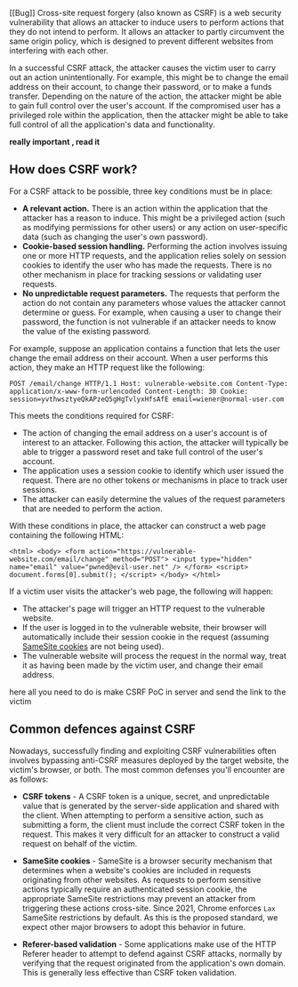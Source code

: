 [[Bug]]
Cross-site request forgery (also known as CSRF) is a web security vulnerability that allows an attacker to induce users to perform actions that they do not intend to perform. It allows an attacker to partly circumvent the same origin policy, which is designed to prevent different websites from interfering with each other.

In a successful CSRF attack, the attacker causes the victim user to carry out an action unintentionally. For example, this might be to change the email address on their account, to change their password, or to make a funds transfer. Depending on the nature of the action, the attacker might be able to gain full control over the user's account. If the compromised user has a privileged role within the application, then the attacker might be able to take full control of all the application's data and functionality.

**really important , read it**
## How does CSRF work?

For a CSRF attack to be possible, three key conditions must be in place:

- **A relevant action.** There is an action within the application that the attacker has a reason to induce. This might be a privileged action (such as modifying permissions for other users) or any action on user-specific data (such as changing the user's own password).
- **Cookie-based session handling.** Performing the action involves issuing one or more HTTP requests, and the application relies solely on session cookies to identify the user who has made the requests. There is no other mechanism in place for tracking sessions or validating user requests.
- **No unpredictable request parameters.** The requests that perform the action do not contain any parameters whose values the attacker cannot determine or guess. For example, when causing a user to change their password, the function is not vulnerable if an attacker needs to know the value of the existing password.

For example, suppose an application contains a function that lets the user change the email address on their account. When a user performs this action, they make an HTTP request like the following:

```
POST /email/change HTTP/1.1 Host: vulnerable-website.com Content-Type: application/x-www-form-urlencoded Content-Length: 30 Cookie: session=yvthwsztyeQkAPzeQ5gHgTvlyxHfsAfE email=wiener@normal-user.com
```

This meets the conditions required for CSRF:

- The action of changing the email address on a user's account is of interest to an attacker. Following this action, the attacker will typically be able to trigger a password reset and take full control of the user's account.
- The application uses a session cookie to identify which user issued the request. There are no other tokens or mechanisms in place to track user sessions.
- The attacker can easily determine the values of the request parameters that are needed to perform the action.

With these conditions in place, the attacker can construct a web page containing the following HTML:

```
<html> <body> <form action="https://vulnerable-website.com/email/change" method="POST"> <input type="hidden" name="email" value="pwned@evil-user.net" /> </form> <script> document.forms[0].submit(); </script> </body> </html>
```

If a victim user visits the attacker's web page, the following will happen:

- The attacker's page will trigger an HTTP request to the vulnerable website.
- If the user is logged in to the vulnerable website, their browser will automatically include their session cookie in the request (assuming [SameSite cookies](https://portswigger.net/web-security/csrf#common-defences-against-csrf) are not being used).
- The vulnerable website will process the request in the normal way, treat it as having been made by the victim user, and change their email address.

here all you need to do is make CSRF PoC in server and send the link to the victim

## Common defences against CSRF

Nowadays, successfully finding and exploiting CSRF vulnerabilities often involves bypassing anti-CSRF measures deployed by the target website, the victim's browser, or both. The most common defenses you'll encounter are as follows:
- **CSRF tokens** - A CSRF token is a unique, secret, and unpredictable value that is generated by the server-side application and shared with the client. When attempting to perform a sensitive action, such as submitting a form, the client must include the correct CSRF token in the request. This makes it very difficult for an attacker to construct a valid request on behalf of the victim.
    
- **SameSite cookies** - SameSite is a browser security mechanism that determines when a website's cookies are included in requests originating from other websites. As requests to perform sensitive actions typically require an authenticated session cookie, the appropriate SameSite restrictions may prevent an attacker from triggering these actions cross-site. Since 2021, Chrome enforces `Lax` SameSite restrictions by default. As this is the proposed standard, we expect other major browsers to adopt this behavior in future.
    
- **Referer-based validation** - Some applications make use of the HTTP Referer header to attempt to defend against CSRF attacks, normally by verifying that the request originated from the application's own domain. This is generally less effective than CSRF token validation.

